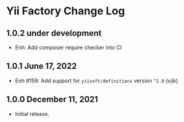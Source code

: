 # Yii Factory Change Log

## 1.0.2 under development

- Enh: Add composer require checker into CI

## 1.0.1 June 17, 2022

- Enh #159: Add support for `yiisoft/definitions` version `^2.0` (vjik)

## 1.0.0 December 11, 2021

- Initial release.
